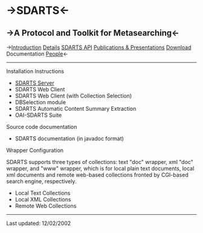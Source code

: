 ->SDARTS<-
  ======

->A Protocol and Toolkit for Metasearching<-
  ----------------------------------------

->[Introduction](https://github.com/ipeirotis/SDARTS/edit/master/introduction.md) [Details](https://github.com/ipeirotis/SDARTS/blob/master/details.md) [SDARTS API](https://github.com/ipeirotis/SDARTS/blob/master/sdartsapi.md) [Publications & Presentations](https://github.com/ipeirotis/SDARTS/blob/master/publications.md) [Download](https://github.com/ipeirotis/SDARTS/blob/master/download.md)	Documentation [People](https://github.com/ipeirotis/SDARTS/blob/master/people.md)<-

* * *
Installation Instructions

 * [SDARTS Server](https://github.com/ipeirotis/SDARTS/edit/master/SDARTS_Server.md)
 * SDARTS Web Client
 * SDARTS Web Client (with Collection Selection)
 * DBSelection module
 * SDARTS Automatic Content Summary Extraction
 * OAI-SDARTS Suite

Source code documentation

 * SDARTS documentation (in javadoc format)

Wrapper Configuration

SDARTS supports three types of collections: text "doc" wrapper, xml "doc" wrapper, and "www" wrapper, which is for local plain text documents, local xml documents and remote web-based collections fronted by CGI-based search engine, respectively.

 * Local Text Collections
 * Local XML Collections
 * Remote Web Collections

***

Last updated: 12/02/2002